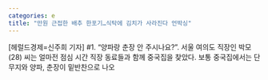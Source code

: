 ```yaml
---
categories: e
title: "만원 근접한 배추 한포기…식탁에 김치가 사라진다 언박싱"
---
```

[헤럴드경제=신주희 기자] #1. “양파랑 춘장 안 주시나요?”. 서울 여의도 직장인 박모(28) 씨는 얼마전 점심 시간 직장 동료들과 함께 중국집을 찾았다. 보통 중국집에서는 단무지와 양파, 춘장이 밑반찬으로 나오